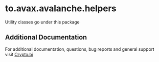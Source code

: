 # to.avax.avalanche.helpers

Utility classes go under this package

## Additional Documentation

For additional documentation, questions, bug reports and general support visit [Crypto.bi](https://crypto.bi/forum/)
